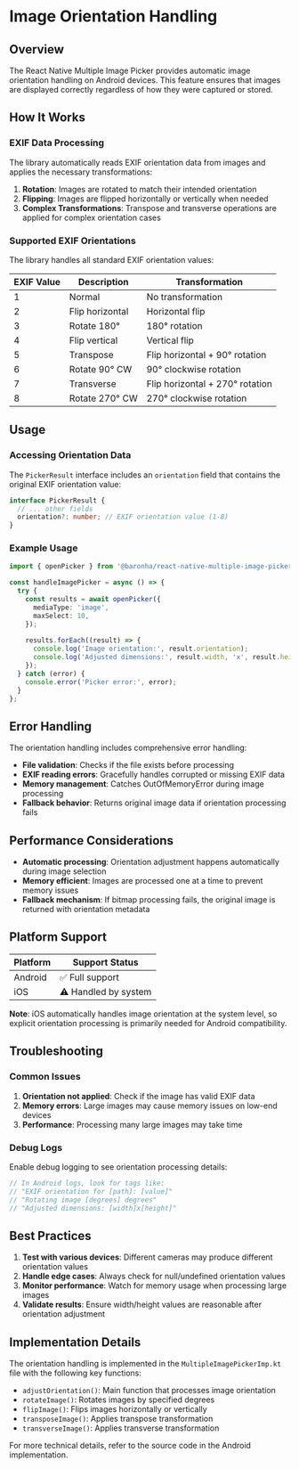 # Image Orientation Handling

## Overview

The React Native Multiple Image Picker provides automatic image orientation handling on Android devices. This feature ensures that images are displayed correctly regardless of how they were captured or stored.

## How It Works

### EXIF Data Processing

The library automatically reads EXIF orientation data from images and applies the necessary transformations:

1. **Rotation**: Images are rotated to match their intended orientation
2. **Flipping**: Images are flipped horizontally or vertically when needed
3. **Complex Transformations**: Transpose and transverse operations are applied for complex orientation cases

### Supported EXIF Orientations

The library handles all standard EXIF orientation values:

| EXIF Value | Description | Transformation |
|------------|-------------|----------------|
| 1 | Normal | No transformation |
| 2 | Flip horizontal | Horizontal flip |
| 3 | Rotate 180° | 180° rotation |
| 4 | Flip vertical | Vertical flip |
| 5 | Transpose | Flip horizontal + 90° rotation |
| 6 | Rotate 90° CW | 90° clockwise rotation |
| 7 | Transverse | Flip horizontal + 270° rotation |
| 8 | Rotate 270° CW | 270° clockwise rotation |

## Usage

### Accessing Orientation Data

The `PickerResult` interface includes an `orientation` field that contains the original EXIF orientation value:

```typescript
interface PickerResult {
  // ... other fields
  orientation?: number; // EXIF orientation value (1-8)
}
```

### Example Usage

```typescript
import { openPicker } from '@baronha/react-native-multiple-image-picker';

const handleImagePicker = async () => {
  try {
    const results = await openPicker({
      mediaType: 'image',
      maxSelect: 10,
    });
    
    results.forEach((result) => {
      console.log('Image orientation:', result.orientation);
      console.log('Adjusted dimensions:', result.width, 'x', result.height);
    });
  } catch (error) {
    console.error('Picker error:', error);
  }
};
```

## Error Handling

The orientation handling includes comprehensive error handling:

- **File validation**: Checks if the file exists before processing
- **EXIF reading errors**: Gracefully handles corrupted or missing EXIF data
- **Memory management**: Catches OutOfMemoryError during image processing
- **Fallback behavior**: Returns original image data if orientation processing fails

## Performance Considerations

- **Automatic processing**: Orientation adjustment happens automatically during image selection
- **Memory efficient**: Images are processed one at a time to prevent memory issues
- **Fallback mechanism**: If bitmap processing fails, the original image is returned with orientation metadata

## Platform Support

| Platform | Support Status |
|----------|---------------|
| Android | ✅ Full support |
| iOS | ⚠️ Handled by system |

**Note**: iOS automatically handles image orientation at the system level, so explicit orientation processing is primarily needed for Android compatibility.

## Troubleshooting

### Common Issues

1. **Orientation not applied**: Check if the image has valid EXIF data
2. **Memory errors**: Large images may cause memory issues on low-end devices
3. **Performance**: Processing many large images may take time

### Debug Logs

Enable debug logging to see orientation processing details:

```kotlin
// In Android logs, look for tags like:
// "EXIF orientation for [path]: [value]"
// "Rotating image [degrees] degrees"
// "Adjusted dimensions: [width]x[height]"
```

## Best Practices

1. **Test with various devices**: Different cameras may produce different orientation values
2. **Handle edge cases**: Always check for null/undefined orientation values
3. **Monitor performance**: Watch for memory usage when processing large images
4. **Validate results**: Ensure width/height values are reasonable after orientation adjustment

## Implementation Details

The orientation handling is implemented in the `MultipleImagePickerImp.kt` file with the following key functions:

- `adjustOrientation()`: Main function that processes image orientation
- `rotateImage()`: Rotates images by specified degrees
- `flipImage()`: Flips images horizontally or vertically
- `transposeImage()`: Applies transpose transformation
- `transverseImage()`: Applies transverse transformation

For more technical details, refer to the source code in the Android implementation.
